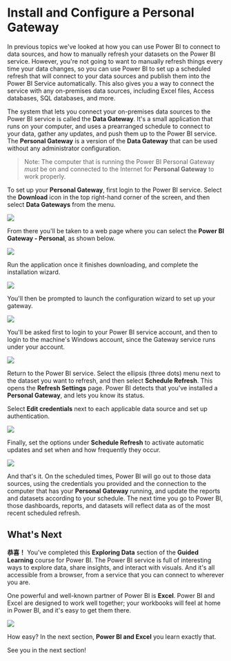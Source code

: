 <properties
   pageTitle="Install and configure a Personal Gateway"
   description="Use a Personal Gateway to automatically update on-premises data"
   services="powerbi"
   documentationCenter=""
   authors="davidiseminger"
   manager="mblythe"
   backup=""
   editor=""
   tags=""
   qualityFocus="no"
   qualityDate=""
   featuredVideoId="UwSaTCke5MU"
   featuredVideoThumb=""
   courseDuration="11m"/>

<tags
   ms.service="powerbi"
   ms.devlang="NA"
   ms.topic="get-started-article"
   ms.tgt_pltfrm="NA"
   ms.workload="powerbi"
   ms.date="09/29/2016"
   ms.author="davidi"/>

# Install and Configure a Personal Gateway

In previous topics we've looked at how you can use Power BI to connect to data sources, and how to manually refresh your datasets on the Power BI service. However, you're not going to want to manually refresh things every time your data changes, so you can use Power BI to set up a scheduled refresh that will connect to your data sources and publish them into the Power BI Service automatically. This also gives you a way to connect the service with any on-premises data sources, including Excel files, Access databases, SQL databases, and more.

The system that lets you connect your on-premises data sources to the Power BI service is called the <bpt id="p1">**</bpt>Data Gateway<ept id="p1">**</ept>. It's a small application that runs on your computer, and uses a prearranged schedule to connect to your data, gather any updates, and push them up to the Power BI service. The <bpt id="p1">**</bpt>Personal Gateway<ept id="p1">**</ept> is a version of the <bpt id="p2">**</bpt>Data Gateway<ept id="p2">**</ept> that can be used without any administrator configuration.

> Note: The computer  that is running the Power BI Personal Gateway <bpt id="p1">*</bpt>must<ept id="p1">*</ept> be on and connected to the Internet for <bpt id="p2">**</bpt>Personal Gateway<ept id="p2">**</ept> to work properly.

To set up your <bpt id="p1">**</bpt>Personal Gateway<ept id="p1">**</ept>, first login to the Power BI service. Select the <bpt id="p1">**</bpt>Download<ept id="p1">**</ept> icon in the top right-hand corner of the screen, and then select <bpt id="p2">**</bpt>Data Gateways<ept id="p2">**</ept> from the menu.

![](media/powerbi-learning-4-6-install-configure-personal-gateway/4-6_1b.png)

From there you'll be taken to a web page where you can select the <bpt id="p1">**</bpt>Power BI Gateway - Personal<ept id="p1">**</ept>, as shown below.

![](media/powerbi-learning-4-6-install-configure-personal-gateway/4-6_2b.png)

Run the application once it finishes downloading, and complete the installation wizard.

![](media/powerbi-learning-4-6-install-configure-personal-gateway/4-6_3a.png)

You'll then be prompted to launch the configuration wizard to set up your gateway.

![](media/powerbi-learning-4-6-install-configure-personal-gateway/4-6_3b.png)

You'll be asked first to login to your Power BI service account, and then to login to the machine's Windows account, since the Gateway service runs under your account.

![](media/powerbi-learning-4-6-install-configure-personal-gateway/4-6_3c.png)

Return to the Power BI service. Select the ellipsis (three dots) menu next to the dataset you want to refresh, and then select <bpt id="p1">**</bpt>Schedule Refresh<ept id="p1">**</ept>. This opens the <bpt id="p1">**</bpt>Refresh Settings<ept id="p1">**</ept> page. Power BI detects that you've installed a <bpt id="p1">**</bpt>Personal Gateway<ept id="p1">**</ept>, and lets you know its status.

Select <bpt id="p1">**</bpt>Edit credentials<ept id="p1">**</ept> next to each applicable data source and set up authentication.

![](media/powerbi-learning-4-6-install-configure-personal-gateway/4-6_6.png)

Finally, set the options under <bpt id="p1">**</bpt>Schedule Refresh<ept id="p1">**</ept> to activate automatic updates and set when and how frequently they occur.

![](media/powerbi-learning-4-6-install-configure-personal-gateway/4-6_7.png)

And that's it. On the scheduled times, Power BI will go out to those data sources, using the credentials you provided and the connection to the computer that has your <bpt id="p1">**</bpt>Personal Gateway<ept id="p1">**</ept> running, and update the reports and datasets according to your schedule. The next time you go to Power BI, those dashboards, reports, and datasets will reflect data as of the most recent scheduled refresh.

## What's Next

**恭喜！** You've completed this <bpt id="p1">**</bpt>Exploring Data<ept id="p1">**</ept> section of the <bpt id="p2">**</bpt>Guided Learning<ept id="p2">**</ept> course for Power BI. The Power BI service is full of interesting ways to explore data, share insights, and interact with visuals. And it's all accessible from a browser, from a service that you can connect to wherever you are.

One powerful and well-known partner of Power BI is <bpt id="p1">**</bpt>Excel<ept id="p1">**</ept>. Power BI and Excel are designed to work well together; your workbooks will feel at home in Power BI, and it's easy to get them there.

![](media/powerbi-learning-5-1-intro-excel-data/5-1_1.png)

How easy? In the next section, <bpt id="p1">**</bpt>Power BI and Excel<ept id="p1">**</ept> you learn exactly that.

See you in the next section!
